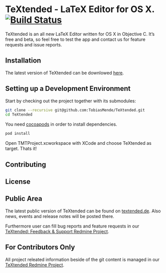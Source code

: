 TeXtended - LaTeX Editor for OS X. [![Build Status](https://travis-ci.org/TobiasMende/TeXtended.svg?branch=develop)](https://travis-ci.org/TobiasMende/TeXtended)
=========

TeXtended is an all new LaTeX Editor written for OS X in Objective C. It’s free and beta, so feel free to test the app and contact us for feature requests and issue reports.

## Installation

The latest version of TeXtended can be downlowed [here](http://).

## Setting up a Development Environment

Start by checking out the project together with its submodules:

```bash
git clone --recursive git@github.com:TobiasMende/TeXtended.git
cd TeXtended
```

You need [cocoapods](http://cocoapods.org) in order to install dependencies.
```bash
pod install
```
Open TMTProject.xcworkspace with XCode and choose TeXtended as target.
Thats it!

## Contributing

## License

## Public Area

The latest public version of TeXtended can be found on [textended.de](http://textended.de). Also news, events and release notes will be posted there.

Furthermore user can fill bug reports and feature requests in our [TeXtended: Feedback & Support Redmine Project](http://dev.tobsolution.de/projects/textended-feedback-support).

## For Contributors Only

All project releated information beside of the git content is managed in our [TeXtended Redmine Project](https://dev.tobsolution.de/projects/textended).

